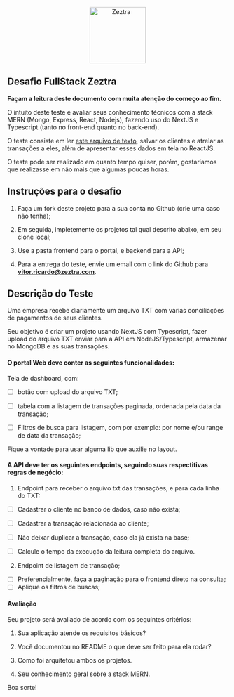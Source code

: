<p  align="center"  width="100%">

<img  width="128px"  src="images/favicon.ico"  alt="Zeztra">

</p>

## Desafio FullStack Zeztra

**Façam a leitura deste documento com muita atenção do começo ao fim.**

O intuito deste teste é avaliar seus conhecimento técnicos com a stack MERN (Mongo, Express, React, Nodejs), fazendo uso do NextJS e Typescript (tanto no front-end quanto no back-end).

O teste consiste em ler <a  href="https://github.com/Zeztra/desafio_vaga/blob/main/transacoes.txt">este arquivo de texto</a>, salvar os clientes e atrelar as transações a eles, além de apresentar esses dados em tela no ReactJS.

O teste pode ser realizado em quanto tempo quiser, porém, gostariamos que realizasse em não mais que algumas poucas horas.

## Instruções para o desafio

1. Faça um fork deste projeto para a sua conta no Github (crie uma caso não tenha);

2. Em seguida, impletemente os projetos tal qual descrito abaixo, em seu clone local;

3. Use a pasta frontend para o portal, e backend para a API;

4. Para a entrega do teste, envie um email com o link do Github para **vitor.ricardo@zeztra.com**.

## Descrição do Teste

Uma empresa recebe diariamente um arquivo TXT com várias conciliações de pagamentos de seus clientes.

Seu objetivo é criar um projeto usando NextJS com Typescript, fazer upload do arquivo TXT enviar para a API em NodeJS/Typescript, armazenar no MongoDB e as suas transações.

#### O portal Web deve conter as seguintes funcionalidades:

Tela de dashboard, com:

- [ ] botão com upload do arquivo TXT;

- [ ] tabela com a listagem de transações paginada, ordenada pela data da transação;
- [ ] Filtros de busca para listagem, com por exemplo: por nome e/ou range de data da transação;

Fique a vontade para usar alguma lib que auxilie no layout.

#### A API deve ter os seguintes endpoints, seguindo suas respectitivas regras de negócio:

1. Endpoint para receber o arquivo txt das transações, e para cada linha do TXT:

- [ ] Cadastrar o cliente no banco de dados, caso não exista;

- [ ] Cadastrar a transação relacionada ao cliente;

- [ ] Não deixar duplicar a transação, caso ela já exista na base;
- [ ] Calcule o tempo da execução da leitura completa do arquivo.

2. Endpoint de listagem de transação;

- [ ] Preferencialmente, faça a paginação para o frontend direto na consulta;
- [ ] Aplique os filtros de buscas;

#### Avaliação

Seu projeto será avaliado de acordo com os seguintes critérios:

1. Sua aplicação atende os requisitos básicos?

2. Você documentou no README o que deve ser feito para ela rodar?

3. Como foi arquitetou ambos os projetos.

4. Seu conhecimento geral sobre a stack MERN.

Boa sorte!
